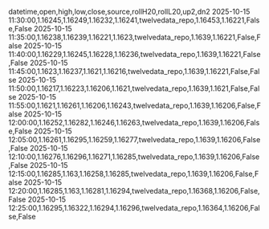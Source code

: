 datetime,open,high,low,close,source,rollH20,rollL20,up2,dn2
2025-10-15 11:30:00,1.16245,1.16249,1.16232,1.16241,twelvedata_repo,1.16453,1.16221,False,False
2025-10-15 11:35:00,1.16238,1.16239,1.16221,1.1623,twelvedata_repo,1.1639,1.16221,False,False
2025-10-15 11:40:00,1.16229,1.16245,1.16228,1.16236,twelvedata_repo,1.1639,1.16221,False,False
2025-10-15 11:45:00,1.1623,1.16237,1.1621,1.16216,twelvedata_repo,1.1639,1.16221,False,False
2025-10-15 11:50:00,1.16217,1.16223,1.16206,1.1621,twelvedata_repo,1.1639,1.1621,False,False
2025-10-15 11:55:00,1.1621,1.16261,1.16206,1.16243,twelvedata_repo,1.1639,1.16206,False,False
2025-10-15 12:00:00,1.16252,1.16282,1.16246,1.16263,twelvedata_repo,1.1639,1.16206,False,False
2025-10-15 12:05:00,1.16261,1.16295,1.16259,1.16277,twelvedata_repo,1.1639,1.16206,False,False
2025-10-15 12:10:00,1.16276,1.16296,1.16271,1.16285,twelvedata_repo,1.1639,1.16206,False,False
2025-10-15 12:15:00,1.16285,1.163,1.16258,1.16285,twelvedata_repo,1.1639,1.16206,False,False
2025-10-15 12:20:00,1.16285,1.163,1.16281,1.16294,twelvedata_repo,1.16368,1.16206,False,False
2025-10-15 12:25:00,1.16295,1.16322,1.16294,1.16296,twelvedata_repo,1.16364,1.16206,False,False
